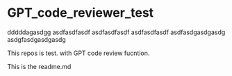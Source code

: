 # GPT_code_reviewer_test

dddddagasdgg
asdfasdfasdf
asdfasdfasdf
asdfasdfasdf
asdfasdgasdgasdg
asdgfasdgasdgasdg

This repos is test. with GPT code review fucntion. 

This is the readme.md
